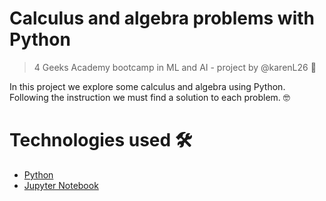 # Calculus and algebra problems with Python
> 4 Geeks Academy bootcamp in ML and AI - project by @karenL26 :elf:

In this project we explore some calculus and algebra using Python. 
Following the instruction we must find a solution to each problem. :nerd_face:

# Technologies used 🛠️
- [Python](https://www.python.org/)
- [Jupyter Notebook](https://jupyter.org/)
